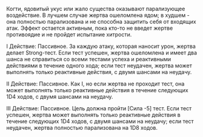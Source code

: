 Когти, ядовитый укус или жало существа оказывают парализующее воздействие. В лучшем случае жертва ошеломлена ядом; в худшем - она полностью парализована и не способна защитить себя от входящих атак. Эффект остается активным, пока кто-то не введет жертве противоядие и не пройдет испытание хитрости.

I Действие: Пассивное. За каждую атаку, которая наносит урон, жертва делает Strong-тест. Если тест успешен, жертва ошеломлена и имеет два шанса не справиться со всеми тестами успеха и реактивными действиями в течение одного хода; если тест неудачен, жертва может выполнять только реактивные действия, с двумя шансами на неудачу.

II Действие: Пассивное. Как I, но если жертва не проходит тест, она может выполнять только реактивные действия в течение следующих 1D4 ходов, с двумя шансами на неудачу.

III Действие: Пассивное. Цель должна пройти [Сила -5] тест. Если тест успешен, жертва может выполнять только реактивные действия в течение следующих 1D4 ходов, с двумя шансами на неудачу; если тест неудачен, жертва полностью парализована на 1D8 ходов.